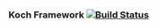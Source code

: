 ### Koch Framework [![Build Status](https://travis-ci.org/KSST/KF.png)](https://travis-ci.org/KSST/KF)
